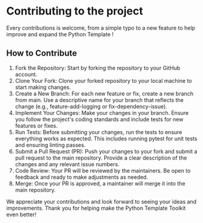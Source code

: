# Contributing to the project

Every contributions is welcome, from a simple typo to a new feature to help improve and expand the Python Template !

## How to Contribute

1. Fork the Repository: Start by forking the repository to your GitHub account.
2. Clone Your Fork: Clone your forked repository to your local machine to start making changes.
3. Create a New Branch: For each new feature or fix, create a new branch from main. Use a descriptive name for your branch that reflects the change (e.g., feature-add-logging or fix-dependency-issue).
4. Implement Your Changes: Make your changes in your branch. Ensure you follow the project's coding standards and include tests for new features or fixes.
5. Run Tests: Before submitting your changes, run the tests to ensure everything works as expected. This includes running pytest for unit tests and ensuring linting passes.
6. Submit a Pull Request (PR): Push your changes to your fork and submit a pull request to the main repository. Provide a clear description of the changes and any relevant issue numbers.
7. Code Review: Your PR will be reviewed by the maintainers. Be open to feedback and ready to make adjustments as needed.
8. Merge: Once your PR is approved, a maintainer will merge it into the main repository.

We appreciate your contributions and look forward to seeing your ideas and improvements. Thank you for helping make the Python Template Toolkit even better!